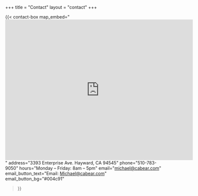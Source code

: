 +++
title = "Contact"
layout = "contact"
+++


{{< contact-box
  map_embed="<iframe src='https://www.google.com/maps/embed?pb=!1m18!1m12!1m3!1d3410.626727384346!2d-122.12441582400209!3d37.63359432027985!2m3!1f0!2f0!3f0!3m2!1i1024!2i768!4f13.1!3m3!1m2!1s0x808f96d3343d166f%3A0x7d29e8bc185e6a4e!2s3393%20Enterprise%20Ave%2C%20Hayward%2C%20CA%2094545!5e1!3m2!1sen!2sus!4v1751866686785!5m2!1sen!2sus' width='600' height='450' style='border:0;' allowfullscreen='' loading='lazy' referrerpolicy='no-referrer-when-downgrade'></iframe>"
  address="3393 Enterprise Ave.  Hayward, CA 94545"
  phone="510-783-9050"
  hours="Monday – Friday: 8am – 5pm"
  email="michael@cabear.com"
  email_button_text="Email: Michael@cabear.com"
  email_button_bg="#004c91"
>}}
